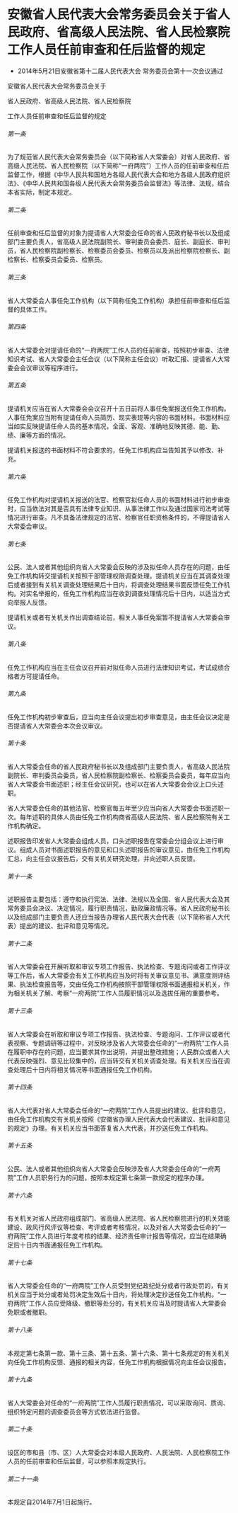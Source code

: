 # 安徽省人民代表大会常务委员会关于省人民政府、省高级人民法院、省人民检察院工作人员任前审查和任后监督的规定

- 2014年5月21日安徽省第十二届人民代表大会
常务委员会第十一次会议通过

<!-- INFO END -->

安徽省人民代表大会常务委员会关于

省人民政府、省高级人民法院、省人民检察院

工作人员任前审查和任后监督的规定

###### 第一条

为了规范省人民代表大会常务委员会（以下简称省人大常委会）对省人民政府、省高级人民法院、省人民检察院（以下简称“一府两院”）工作人员的任前审查和任后监督工作，根据《中华人民共和国地方各级人民代表大会和地方各级人民政府组织法》、《中华人民共和国各级人民代表大会常务委员会监督法》等法律、法规，结合本省实际，制定本规定。

###### 第二条

任前审查和任后监督的对象为提请省人大常委会任命的省人民政府秘书长以及组成部门主要负责人，省高级人民法院副院长、审判委员会委员、庭长、副庭长、审判员，省人民检察院副检察长、检察委员会委员、检察员以及派出检察院检察长、副检察长、检察委员会委员、检察员。

###### 第三条

省人大常委会人事任免工作机构（以下简称任免工作机构）承担任前审查和任后监督的具体工作。

###### 第四条

省人大常委会对提请任命的“一府两院”工作人员的任前审查，按照初步审查、法律知识考试、省人大常委会主任会议（以下简称主任会议）听取汇报、提请省人大常委会会议审议等程序进行。

###### 第五条

提请机关应当在省人大常委会会议召开十五日前将人事任免案报送任免工作机构。人事任免案应当附有提请任命人员简历、现实表现等内容的书面材料。书面材料应当如实反映提请任命人员的基本情况，全面、客观、准确地反映其德、能、勤、绩、廉等方面的情况。

提请机关报送的书面材料不符合要求的，任免工作机构应当告知其予以修改、补充。

###### 第六条

任免工作机构对提请机关报送的法官、检察官拟任命人员的书面材料进行初步审查时，应当依法对其是否具有法律专业知识、从事法律工作以及通过国家司法考试等情况进行审查。凡不具备法律规定的法官、检察官任职资格条件的，不得提请省人大常委会审议。

###### 第七条

公民、法人或者其他组织向省人大常委会反映的涉及拟任命人员存在的问题，由任免工作机构转交提请机关按照干部管理权限调查处理。提请机关应当在其调查处理后或者接到有关机关调查处理结果后十日内，将调查处理结果书面反馈任免工作机构。对实名举报的，任免工作机构应当在收到调查处理情况后十日内，以适当方式向举报人反馈。

提请机关或者有关机关作出调查结论前，相关人事任免案暂不提请省人大常委会审议。

###### 第八条

任免工作机构应当在主任会议召开前对拟任命人员进行法律知识考试，考试成绩合格者方可提请任命。

###### 第九条

任免工作机构初步审查后，应当向主任会议提出初步审查意见，由主任会议决定是否提请省人大常委会本次会议审议。

###### 第十条

省人大常委会任命的省人民政府秘书长以及组成部门主要负责人，省高级人民法院副院长、审判委员会委员，省人民检察院副检察长、检察委员会委员，每年应当向省人大常委会书面述职；经主任会议研究，也可以在省人大常委会会议上口头述职。

省人大常委会任命的其他法官、检察官每五年至少应当向省人大常委会书面述职一次。每年述职的具体人员由任免工作机构商省高级人民法院、省人民检察院有关工作机构确定。

述职报告印发省人大常委会组成人员，口头述职报告在常委会分组会议上进行审议。组成人员对书面述职报告的意见和口头述职报告的审议意见，由任免工作机构汇总，向主任会议报告后，交有关机关研究处理，并向述职人员反馈。

###### 第十一条

述职报告主要包括：遵守和执行宪法、法律、法规以及全国、省人民代表大会及其常务委员会决议、决定情况，履行职责情况，勤政廉政情况等。省人民政府秘书长以及组成部门主要负责人还应当报告办理省人民代表大会代表（以下简称省人大代表）提出的建议、批评和意见等情况。

###### 第十二条

省人大常委会在开展听取和审议专项工作报告、执法检查、专题询问或者工作评议等工作后，省人大常委会有关工作机构应当及时将有关审议意见书、满意度测评结果、执法检查报告等，交由任免工作机构按照干部管理权限书面通报相关机关，作为相关机关了解、考察“一府两院”工作人员履职情况以及选拔任用的重要参考。

###### 第十三条

省人大常委会在听取和审议专项工作报告、执法检查、专题询问、工作评议或者代表视察、专题调研等过程中，对反映涉及省人大常委会任命的“一府两院”工作人员在履职中存在的问题，应当要求其作出说明，并提出整改措施；人民群众或者人大代表反映强烈、意见比较集中的，应当转交有关机关调查处理。有关机关应当在调查处理后十日内将相关情况等书面通报任免工作机构。

###### 第十四条

省人大代表对省人大常委会任命的“一府两院”工作人员提出的建议、批评和意见，由任免工作机构交有关机关按照《安徽省办理人民代表大会代表建议、批评和意见的规定》办理。有关机关应当书面答复省人大代表，并抄送任免工作机构。

###### 第十五条

公民、法人或者其他组织向省人大常委会反映涉及省人大常委会任命的“一府两院”工作人员职务行为的问题，按照本规定第七条第一款规定的程序办理。

###### 第十六条

有关机关对省人民政府组成部门、省高级人民法院、省人民检察院进行的机关效能建设、政风行风评议等检查、考评或者考核情况，以及对省人大常委会任命的“一府两院”工作人员进行年度考核的结果、经济责任审计报告等情况，应当在结果确定后十日内书面通报任免工作机构。

###### 第十七条

省人大常委会任命的“一府两院”工作人员受到党纪政纪处分或者行政处罚的，有关机关应当于处分或者处罚决定生效后十日内，将处理决定抄送任免工作机构。“一府两院”工作人员应受降级、撤职等处分的，有关机关应当及时提请省人大常委会免职或者撤职。

###### 第十八条

本规定第七条第一款、第十三条、第十五条、第十六条、第十七条规定的有关机关向任免工作机构反馈、通报的相关内容，任免工作机构根据情况向主任会议报告。

###### 第十九条

省人大常委会对任命的“一府两院”工作人员履行职责情况，可以采取询问、质询、组织特定问题的调查委员会等方式依法进行监督。

###### 第二十条

设区的市和县（市、区）人大常委会对本级人民政府、人民法院、人民检察院工作人员的任前审查和任后监督，可以参照本规定执行。

###### 第二十一条

本规定自2014年7月1日起施行。
